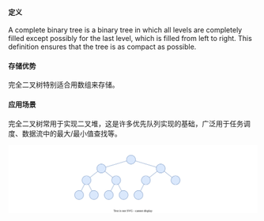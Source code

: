 #### 定义

A complete binary tree is a binary tree in which all levels are completely filled except possibly for the last level, which is filled from left to right. This definition ensures that the tree is as compact as possible.



#### 存储优势

完全二叉树特别适合用数组来存储。



#### 应用场景

完全二叉树常用于实现二叉堆，这是许多优先队列实现的基础，广泛用于任务调度、数据流中的最大/最小值查找等。

![](CompleteBinaryTree.svg)
